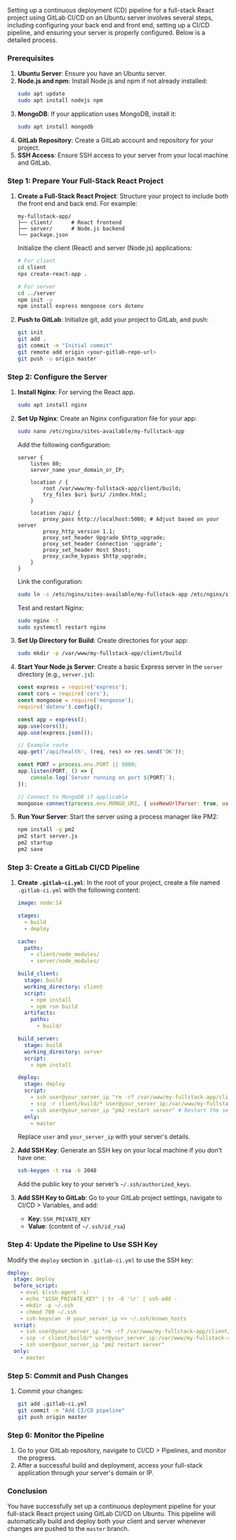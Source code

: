
Setting up a continuous deployment (CD) pipeline for a full-stack React project using GitLab CI/CD on an Ubuntu server involves several steps, including configuring your back end and front end, setting up a CI/CD pipeline, and ensuring your server is properly configured. Below is a detailed process.

### Prerequisites

1. **Ubuntu Server**: Ensure you have an Ubuntu server.
2. **Node.js and npm**: Install Node.js and npm if not already installed:
   ```bash
   sudo apt update
   sudo apt install nodejs npm
   ```
3. **MongoDB**: If your application uses MongoDB, install it:
   ```bash
   sudo apt install mongodb
   ```
4. **GitLab Repository**: Create a GitLab account and repository for your project.
5. **SSH Access**: Ensure SSH access to your server from your local machine and GitLab.

### Step 1: Prepare Your Full-Stack React Project

1. **Create a Full-Stack React Project**:
   Structure your project to include both the front end and back end. For example:
   ```
   my-fullstack-app/
   ├── client/      # React frontend
   ├── server/      # Node.js backend
   └── package.json
   ```
   Initialize the client (React) and server (Node.js) applications:
   ```bash
   # For client
   cd client
   npx create-react-app .

   # For server
   cd ../server
   npm init -y
   npm install express mongoose cors dotenv
   ```

2. **Push to GitLab**:
   Initialize git, add your project to GitLab, and push:
   ```bash
   git init
   git add .
   git commit -m "Initial commit"
   git remote add origin <your-gitlab-repo-url>
   git push -u origin master
   ```

### Step 2: Configure the Server

1. **Install Nginx**: For serving the React app.
   ```bash
   sudo apt install nginx
   ```
2. **Set Up Nginx**:
   Create an Nginx configuration file for your app:
   ```bash
   sudo nano /etc/nginx/sites-available/my-fullstack-app
   ```
   Add the following configuration:
   ```nginx
   server {
       listen 80;
       server_name your_domain_or_IP;

       location / {
           root /var/www/my-fullstack-app/client/build;
           try_files $uri $uri/ /index.html;
       }

       location /api/ {
           proxy_pass http://localhost:5000; # Adjust based on your server
           proxy_http_version 1.1;
           proxy_set_header Upgrade $http_upgrade;
           proxy_set_header Connection 'upgrade';
           proxy_set_header Host $host;
           proxy_cache_bypass $http_upgrade;
       }
   }
   ```

   Link the configuration:
   ```bash
   sudo ln -s /etc/nginx/sites-available/my-fullstack-app /etc/nginx/sites-enabled/
   ```

   Test and restart Nginx:
   ```bash
   sudo nginx -t
   sudo systemctl restart nginx
   ```

3. **Set Up Directory for Build**:
   Create directories for your app:
   ```bash
   sudo mkdir -p /var/www/my-fullstack-app/client/build
   ```

4. **Start Your Node.js Server**:
   Create a basic Express server in the `server` directory (e.g., `server.js`):
   ```javascript
   const express = require('express');
   const cors = require('cors');
   const mongoose = require('mongoose');
   require('dotenv').config();

   const app = express();
   app.use(cors());
   app.use(express.json());

   // Example route
   app.get('/api/health', (req, res) => res.send('OK'));

   const PORT = process.env.PORT || 5000;
   app.listen(PORT, () => {
       console.log(`Server running on port ${PORT}`);
   });

   // Connect to MongoDB if applicable
   mongoose.connect(process.env.MONGO_URI, { useNewUrlParser: true, useUnifiedTopology: true });
   ```

5. **Run Your Server**:
   Start the server using a process manager like PM2:
   ```bash
   npm install -g pm2
   pm2 start server.js
   pm2 startup
   pm2 save
   ```

### Step 3: Create a GitLab CI/CD Pipeline

1. **Create `.gitlab-ci.yml`**:
   In the root of your project, create a file named `.gitlab-ci.yml` with the following content:
   ```yaml
   image: node:14

   stages:
     - build
     - deploy

   cache:
     paths:
       - client/node_modules/
       - server/node_modules/

   build_client:
     stage: build
     working_directory: client
     script:
       - npm install
       - npm run build
     artifacts:
       paths:
         - build/

   build_server:
     stage: build
     working_directory: server
     script:
       - npm install

   deploy:
     stage: deploy
     script:
       - ssh user@your_server_ip "rm -rf /var/www/my-fullstack-app/client/build/*"
       - scp -r client/build/* user@your_server_ip:/var/www/my-fullstack-app/client/build/
       - ssh user@your_server_ip "pm2 restart server" # Restart the server
     only:
       - master
   ```

   Replace `user` and `your_server_ip` with your server's details.

2. **Add SSH Key**:
   Generate an SSH key on your local machine if you don’t have one:
   ```bash
   ssh-keygen -t rsa -b 2048
   ```
   Add the public key to your server’s `~/.ssh/authorized_keys`.

3. **Add SSH Key to GitLab**:
   Go to your GitLab project settings, navigate to CI/CD > Variables, and add:
   - **Key**: `SSH_PRIVATE_KEY`
   - **Value**: (content of `~/.ssh/id_rsa`)

### Step 4: Update the Pipeline to Use SSH Key

Modify the `deploy` section in `.gitlab-ci.yml` to use the SSH key:
```yaml
deploy:
  stage: deploy
  before_script:
    - eval $(ssh-agent -s)
    - echo "$SSH_PRIVATE_KEY" | tr -d '\r' | ssh-add -
    - mkdir -p ~/.ssh
    - chmod 700 ~/.ssh
    - ssh-keyscan -H your_server_ip >> ~/.ssh/known_hosts
  script:
    - ssh user@your_server_ip "rm -rf /var/www/my-fullstack-app/client/build/*"
    - scp -r client/build/* user@your_server_ip:/var/www/my-fullstack-app/client/build/
    - ssh user@your_server_ip "pm2 restart server"
  only:
    - master
```

### Step 5: Commit and Push Changes

1. Commit your changes:
   ```bash
   git add .gitlab-ci.yml
   git commit -m "Add CI/CD pipeline"
   git push origin master
   ```

### Step 6: Monitor the Pipeline

1. Go to your GitLab repository, navigate to CI/CD > Pipelines, and monitor the progress.
2. After a successful build and deployment, access your full-stack application through your server's domain or IP.

### Conclusion

You have successfully set up a continuous deployment pipeline for your full-stack React project using GitLab CI/CD on Ubuntu. This pipeline will automatically build and deploy both your client and server whenever changes are pushed to the `master` branch.
